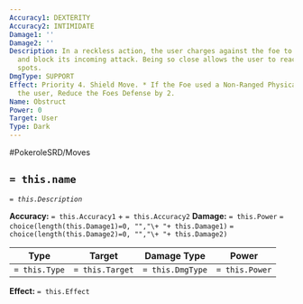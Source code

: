 ```yaml
---
Accuracy1: DEXTERITY
Accuracy2: INTIMIDATE
Damage1: ''
Damage2: ''
Description: In a reckless action, the user charges against the foe to stop its momentum
  and block its incoming attack. Being so close allows the user to reach for weak
  spots.
DmgType: SUPPORT
Effect: Priority 4. Shield Move. * If the Foe used a Non-Ranged Physical Move against
  the user, Reduce the Foes Defense by 2.
Name: Obstruct
Power: 0
Target: User
Type: Dark
---
```


#PokeroleSRD/Moves

## `= this.name` 
*`= this.Description`*

**Accuracy:** `= this.Accuracy1` + `= this.Accuracy2`
**Damage:** `= this.Power` `= choice(length(this.Damage1)=0, "","\+ "+ this.Damage1)` `= choice(length(this.Damage2)=0, "","\+ "+ this.Damage2)`

| Type          | Target          | Damage Type          | Power          |
| ------------- | --------------- | ---------------- | -------------- |
| `= this.Type` | `= this.Target` | `= this.DmgType` | `= this.Power` | 

**Effect:** `= this.Effect`